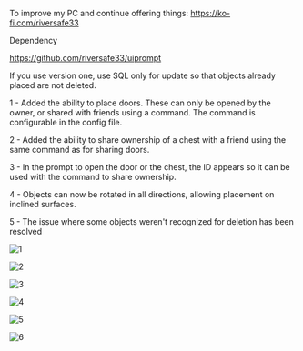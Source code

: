To improve my PC and continue offering things: https://ko-fi.com/riversafe33

Dependency

https://github.com/riversafe33/uiprompt

If you use version one, use SQL only for update so that objects already placed are not deleted.

1 - Added the ability to place doors. These can only be opened by the owner, or shared with friends using a command. The command is configurable in the config file.

2 - Added the ability to share ownership of a chest with a friend using the same command as for sharing doors.

3 - In the prompt to open the door or the chest, the ID appears so it can be used with the command to share ownership.

4 - Objects can now be rotated in all directions, allowing placement on inclined surfaces.

5 - The issue where some objects weren't recognized for deletion has been resolved

![1](https://github.com/user-attachments/assets/fd311ec0-5655-48be-ae8d-8c657c29965d)

![2](https://github.com/user-attachments/assets/049cc468-5583-44e9-bd6a-e0df486ac0a7)

![3](https://github.com/user-attachments/assets/57f750a2-29e5-434a-a86a-bf6e2e5e1c68)

![4](https://github.com/user-attachments/assets/838b2c34-9f3a-4299-8299-65c7bb7dd7ac)

![5](https://github.com/user-attachments/assets/255b3546-45cc-43d9-bd7a-2923098fa44b)

![6](https://github.com/user-attachments/assets/cc7104d7-f1a5-45e1-bc38-a7b8c17f53a6)
